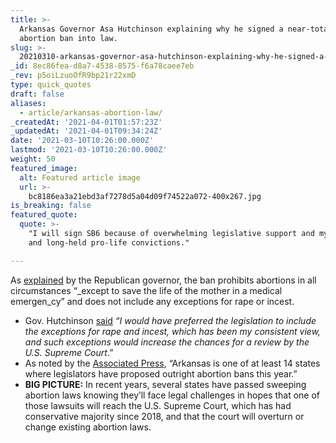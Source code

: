 ```yaml
---
title: >-
  Arkansas Governor Asa Hutchinson explaining why he signed a near-total
  abortion ban into law.
slug: >-
  20210310-arkansas-governor-asa-hutchinson-explaining-why-he-signed-a-near-total-abortion-ban-into
_id: 8ec86fea-d8a7-4538-8575-f6a78caee7eb
_rev: p5oiLzuoOfR9bp21r22xmD
type: quick_quotes
draft: false
aliases:
  - article/arkansas-abortion-law/
_createdAt: '2021-04-01T01:57:23Z'
_updatedAt: '2021-04-01T09:34:24Z'
date: '2021-03-10T10:26:00.000Z'
lastmod: '2021-03-10T10:26:00.000Z'
weight: 50
featured_image:
  alt: Featured article image
  url: >-
    bc8186ea3a21ebd3af7278d5a04d09f74522a072-400x267.jpg
is_breaking: false
featured_quote:
  quote: >-
    "I will sign SB6 because of overwhelming legislative support and my sincere
    and long-held pro-life convictions."

---
```

As [explained](https://portal.arkansas.gov/agency/governors-office/news/governor-hutchinson-issues-statement-on-signing-of-sb/) by the Republican governor, the ban prohibits abortions in all circumstances “_except to save the life of the mother in a medical emergen_cy” and does not include any exceptions for rape or incest.

* Gov. Hutchinson [said](https://portal.arkansas.gov/agency/governors-office/news/governor-hutchinson-issues-statement-on-signing-of-sb/) _“I would have preferred the legislation to include the exceptions for rape and incest, which has been my consistent view, and such exceptions would increase the chances for a review by the U.S. Supreme Court_.”
* As noted by the [Associated Press](https://apnews.com/article/us-news-arkansas-legislation-courts-asa-hutchinson-24ca79cb9b416f81d9152f54881c7a74), “Arkansas is one of at least 14 states where legislators have proposed outright abortion bans this year.”
* **BIG PICTURE:** In recent years, several states have passed sweeping abortion laws knowing they’ll face legal challenges in hopes that one of those lawsuits will reach the U.S. Supreme Court, which has had conservative majority since 2018, and that the court will overturn or change existing abortion laws.